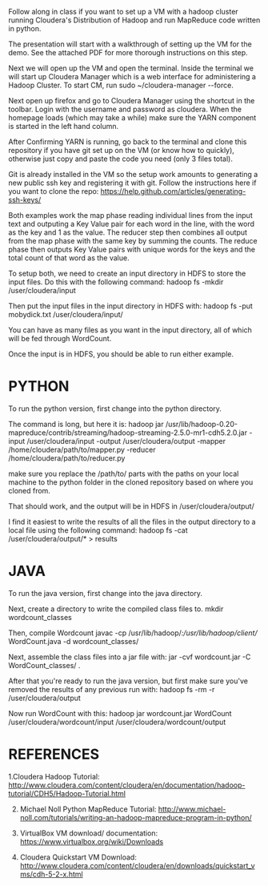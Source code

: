 Follow along in class if you want to set up a VM with a hadoop cluster 
running Cloudera's Distribution of Hadoop and run MapReduce code written
in python.

The presentation will start with a walkthrough of setting up the VM for the
demo. See the attached PDF for more thorough instructions on this step.

Next we will open up the VM and open the terminal. Inside the terminal we 
will start up Cloudera Manager which is a web interface for administering
a Hadoop Cluster. To start CM, run sudo ~/cloudera-manager --force. 

Next open up firefox and go to Cloudera Manager using the shortcut in the 
toolbar. Login with the username and password as cloudera. When the homepage
loads (which may take a while) make sure the YARN component is started in
the left hand column.  

After Confirming YARN is running, go back to the terminal and clone this 
repository if you have git set up on the VM (or know how to quickly), 
otherwise just copy and paste the code you need (only 3 files total). 

Git is already installed in the VM so the setup work amounts to 
generating a new public ssh key and registering it with git. Follow the 
instructions here if you want to clone the repo: https://help.github.com/articles/generating-ssh-keys/

Both examples work the map phase reading individual lines from the input
text and outputing a Key Value pair for each word in the line, with the
word as the key and 1 as the value. The reducer step then combines all
output from the map phase with the same key by summing the counts. The 
reduce phase then outputs Key Value pairs with unique words for the keys
and the total count of that word as the value.  

To setup both, we need to create an input directory in HDFS to store the
input files. Do this with the following command:
    hadoop fs -mkdir /user/cloudera/input

Then put the input files in the input directory in HDFS with:
    hadoop fs -put mobydick.txt /user/cloudera/input/

You can have as many files as you want in the input directory, all of which
will be fed through WordCount. 

Once the input is in HDFS, you should be able to run either example.

PYTHON
======
To run the python version, first change into the python directory.

The command is long, but here it is: 
hadoop jar /usr/lib/hadoop-0.20-mapreduce/contrib/streaming/hadoop-streaming-2.5.0-mr1-cdh5.2.0.jar -input /user/cloudera/input -output /user/cloudera/output -mapper /home/cloudera/path/to/mapper.py -reducer /home/cloudera/path/to/reducer.py

make sure you replace the /path/to/ parts with the paths on your local 
machine to the python folder in the cloned repository based on where you 
cloned from.

That should work, and the output will be in HDFS in /user/cloudera/output/

I find it easiest to write the results of all the files in the output
directory to a local file using the following command: 
    hadoop fs -cat /user/cloudera/output/* > results


JAVA
====
To run the java version, first change into the java directory.

Next, create a directory to write the compiled class files to.
    mkdir wordcount_classes

Then, compile Wordcount
    javac -cp /usr/lib/hadoop/*:/usr/lib/hadoop/client/* WordCount.java -d wordcount_classes/

Next, assemble the class files into a jar file with:
    jar -cvf wordcount.jar -C WordCount_classes/ .

After that you're ready to run the java version, but first make sure you've
removed the results of any previous run with:
    hadoop fs -rm -r /user/cloudera/output

Now run WordCount with this:
     hadoop jar wordcount.jar WordCount /user/cloudera/wordcount/input /user/cloudera/wordcount/output

REFERENCES
==========

1.Cloudera Hadoop Tutorial: http://www.cloudera.com/content/cloudera/en/documentation/hadoop-tutorial/CDH5/Hadoop-Tutorial.html

2. Michael Noll Python MapReduce Tutorial: http://www.michael-noll.com/tutorials/writing-an-hadoop-mapreduce-program-in-python/

3. VirtualBox VM download/ documentation: https://www.virtualbox.org/wiki/Downloads

4. Cloudera Quickstart VM Download: http://www.cloudera.com/content/cloudera/en/downloads/quickstart_vms/cdh-5-2-x.html


